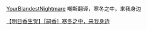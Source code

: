 [YourBlandestNightmare](https://fanfiction.net/u/13453602/)
嘲斯翻译，寒冬之中，来我身边

[【明日香生贺】［嗣香］寒冬之中，来我身边](https://tieba.baidu.com/p/8171755283?see_lz=1)